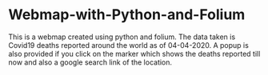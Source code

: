 # Webmap-with-Python-and-Folium
This is a webmap created using python and folium. The data taken is Covid19 deaths reported around the world as of 04-04-2020. A popup is also provided if you click on the marker which shows the deaths reported till now and also a google search link of the location. 
